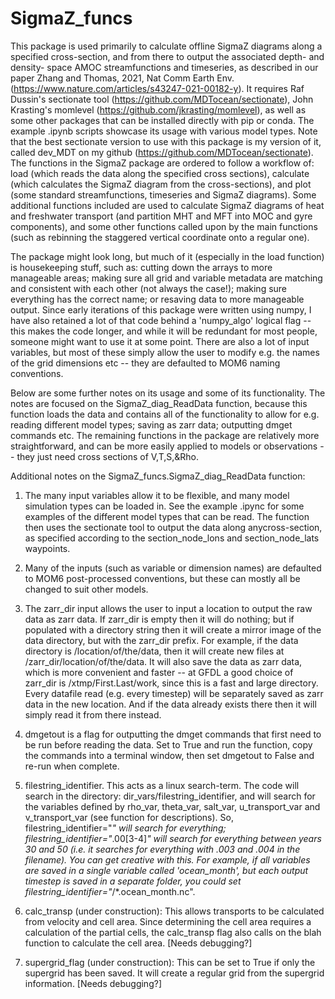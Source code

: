 # SigmaZ_funcs

This package is used primarily to calculate offline SigmaZ diagrams along a specified cross-section, and from there to output the associated depth- and density- space AMOC streamfunctions and timeseries, as described in our paper Zhang and Thomas, 2021, Nat Comm Earth Env. (https://www.nature.com/articles/s43247-021-00182-y). It requires Raf Dussin's sectionate tool (https://github.com/MDTocean/sectionate), John Krasting's momlevel (https://github.com/jkrasting/momlevel), as well as some other packages that can be installed directly with pip or conda. The example .ipynb scripts showcase its usage with various model types. Note that the best sectionate version to use with this package is my version of it, called dev_MDT on my github (https://github.com/MDTocean/sectionate). 
The functions in the SigmaZ package are ordered to follow a workflow of: load (which reads the data along the specified cross sections), calculate (which calculates the SigmaZ diagram from the cross-sections), and plot (some standard streamfunctions, timeseries and SigmaZ diagrams). Some additional functions included are used to calculate SigmaZ diagrams of heat and freshwater transport (and partition MHT and MFT into MOC and gyre components), and some other functions called upon by the main functions (such as rebinning the staggered vertical coordinate onto a regular one). 

The package might look long, but much of it (especially in the load function) is housekeeping stuff, such as: cutting down the arrays to more manageable areas; making sure all grid and variable metadata are matching and consistent with each other (not always the case!); making sure everything has the correct name; or resaving data to more manageable output. Since early iterations of this package were written using numpy, I have also retained a lot of that code behind a 'numpy_algo' logical flag -- this makes the code longer, and while it will be redundant for most people, someone might want to use it at some point. There are also a lot of input variables, but most of these simply allow the user to modify e.g. the names of the grid dimensions etc -- they are defaulted to MOM6 naming conventions.  

Below are some further notes on its usage and some of its functionality. The notes are focused on the SigmaZ_diag_ReadData function, because this function loads the data and contains all of the functionality to allow for e.g. reading different model types; saving as zarr data; outputting dmget commands etc. The remaining functions in the package are relatively more straightforward, and can be more easily applied to models or observations -- they just need cross sections of V,T,S,&Rho. 


Additional notes on the SigmaZ_funcs.SigmaZ_diag_ReadData function:

1) The many input variables allow it to be flexible, and many model simulation types can be loaded in. See the example .ipync for some examples of the different model types that can be read. The function then uses the sectionate tool to output the data along anycross-section, as specified according to the section_node_lons and section_node_lats waypoints. 

2) Many of the inputs (such as variable or dimension names) are defaulted to MOM6 post-processed conventions, but these can mostly all be changed to suit other models. 

3) The zarr_dir input allows the user to input a location to output the raw data as zarr data. If zarr_dir is empty then it will do nothing; but if populated with a directory string then it will create a mirror image of the data directory, but with the zarr_dir prefix. For example, if the data directory is /location/of/the/data, then it will create new files at /zarr_dir/location/of/the/data. It will also save the data as zarr data, which is more convenient and faster -- at GFDL a good choice of zarr_dir is /xtmp/First.Last/work, since this is a fast and large directory. Every datafile read (e.g. every timestep) will be separately saved as zarr data in the new location. And if the data already exists there then it will simply read it from there instead. 

4) dmgetout is a flag for outputting the dmget commands that first need to be run before reading the data. Set to True and run the function, copy the commands into a terminal window, then set dmgetout to False and re-run when complete. 

5) filestring_identifier. This acts as a linux search-term. The code will search in the directory: dir_vars/filestring_identifier, and will search for the variables defined by rho_var, theta_var, salt_var, u_transport_var and v_transport_var (see function for descriptions). So, filestring_identifier="*" will search for everything; filestring_identifier="*.00[3-4]*" will search for everything between years 30 and 50 (i.e. it searches for everything with .003 and .004 in the filename). You can get creative with this. For example, if all variables are saved in a single variable called 'ocean_month', but each output timestep is saved in a separate folder, you could set filestring_identifier="*/*.ocean_month.nc". 

6) calc_transp (under construction): This allows transports to be calculated from velocity and cell area. Since determining the cell area requires a calculation of the partial cells, the calc_transp flag also calls on the blah function to calculate the cell area. [Needs debugging?]

7) supergrid_flag (under construction): This can be set to True if only the supergrid has been saved. It will create a regular grid from the supergrid information. [Needs debugging?]
